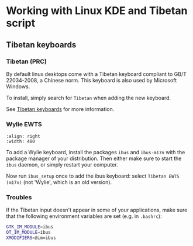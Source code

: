 # Working with Linux KDE and Tibetan script

## Tibetan keyboards

### Tibetan (PRC) 

By default linux desktops come with a Tibetan keyboard compliant to GB/T 22034-2008, a Chinese norm. This keyboard is also used by Microsoft Windows. 

To install, simply search for `Tibetan` when adding the new keyboard.

See [Tibetan keyboards](tibetan_keyboards.md) for more information.

### Wylie EWTS

```{image} Images/kde_ibus_setup_keyboard.jpg
:align: right
:width: 480
```

To add a Wylie keyboard, install the packages `ibus` and `ibus-m17n` with the package manager of your distribution. Then either make sure to start the `ibus` daemon, or simply restart your computer.

Now run `ibus_setup` once to add the ibus keyboard:
select `Tibetan EWTS (m17n)` (not 'Wylie', which is an old version).

### Troubles

If the Tibetan input doesn't appear in some of your applications, make sure that the following environment variables are set (e.g. in `.bashrc`):

```bash
GTK_IM_MODULE=ibus
QT_IM_MODULE=ibus
XMODIFIERS=@im=ibus
```
